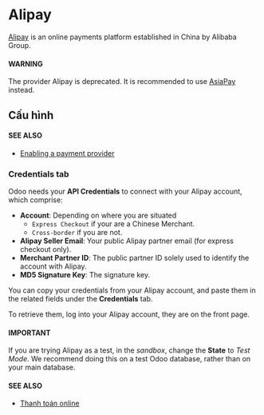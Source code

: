 # Alipay

[Alipay](https://www.alipay.com/) is an online payments platform established in China by Alibaba
Group.

#### WARNING
The provider Alipay is deprecated. It is recommended to use [AsiaPay](asiapay.md) instead.

## Cấu hình

#### SEE ALSO
- [Enabling a payment provider](./#payment-providers-add-new)

### Credentials tab

Odoo needs your **API Credentials** to connect with your Alipay account, which comprise:

- **Account**: Depending on where you are situated
  - `Express Checkout` if your are a Chinese Merchant.
  - `Cross-border` if you are not.
- **Alipay Seller Email**: Your public Alipay partner email (for express checkout only).
- **Merchant Partner ID**: The public partner ID solely used to identify the account with Alipay.
- **MD5 Signature Key**: The signature key.

You can copy your credentials from your Alipay account, and paste them in the related fields under
the **Credentials** tab.

To retrieve them, log into your Alipay account, they are on the front page.

#### IMPORTANT
If you are trying Alipay as a test, in the *sandbox*, change the **State** to *Test Mode*. We
recommend doing this on a test Odoo database, rather than on your main database.

#### SEE ALSO
- [Thanh toán online](./)
